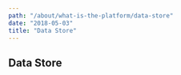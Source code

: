 ```yaml
---
path: "/about/what-is-the-platform/data-store"
date: "2018-05-03"
title: "Data Store"
---
```


## Data Store
